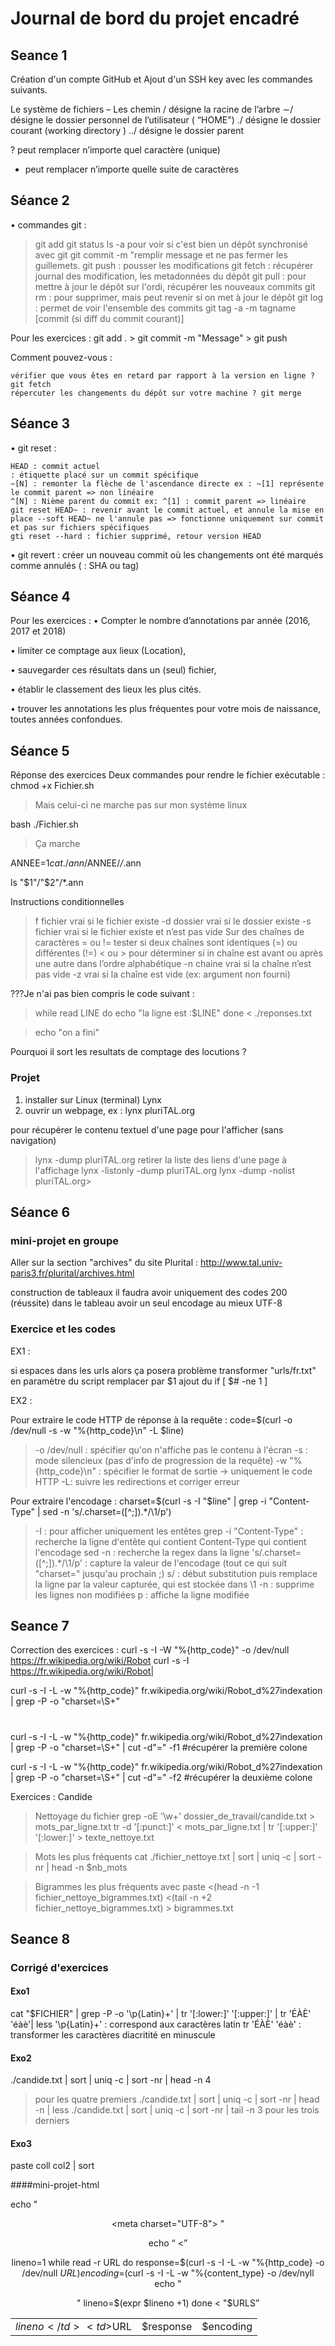 # Journal de bord du projet encadré
## Seance 1
Création d'un compte GitHub et Ajout d'un SSH key avec les commandes suivants.

Le système de fichiers – Les chemin
/ désigne la racine de l’arbre
∼/ désigne le dossier personnel de l’utilisateur ( “HOME")
./ désigne le dossier courant (working directory )
../ désigne le dossier parent

? peut remplacer n’importe quel caractère (unique)
* peut remplacer n’importe quelle suite de caractères

## Séance 2
• commandes git :
   > git add
   > git status
   > ls -a pour voir si c'est bien un dépôt synchronisé avec git
   > git commit -m "remplir message et ne pas fermer les guillemets. 
   > git push : pousser les modifications
   > git fetch : récupérer journal des modification, les metadonnées du dépôt
   > git pull : pour mettre à jour le dépôt sur l'ordi, récupérer les nouveaux commits
   > git rm : pour supprimer, mais peut revenir si on met à jour le dépôt
   > git log : permet de voir l'ensemble des commits
   > git tag -a -m tagname [commit (si diff du commit courant)]

Pour les exercices : git add . > git commit -m "Message" > git push

Comment pouvez-vous :

    vérifier que vous êtes en retard par rapport à la version en ligne ? git fetch
    répercuter les changements du dépôt sur votre machine ? git merge

## Séance 3

• git reset :

    HEAD : commit actuel
    : étiquette placé sur un commit spécifique
    ~[N] : remonter la flèche de l'ascendance directe ex : ~[1] représente le commit parent => non linéaire
    ^[N] : Nième parent du commit ex: ^[1] : commit parent => linéaire
    git reset HEAD~ : revenir avant le commit actuel, et annule la mise en place --soft HEAD~ ne l'annule pas => fonctionne uniquement sur commit et pas sur fichiers spécifiques
    gti reset --hard : fichier supprimé, retour version HEAD

• git revert : créer un nouveau commit où les changements ont été marqués comme annulés ( : SHA ou tag)

## Séance 4

Pour les exercices :
• Compter le nombre d’annotations par année (2016, 2017 et 2018)

• limiter ce comptage aux lieux (Location),

• sauvegarder ces résultats dans un (seul) fichier,

• établir le classement des lieux les plus cités.

• trouver les annotations les plus fréquentes pour votre mois de naissance, toutes
années confondues.


## Séance 5
Réponse des exercices
Deux commandes pour rendre le fichier exécutable : 
chmod +x Fichier.sh 
>Mais celui-ci ne marche pas sur mon système linux

bash ./Fichier.sh 
>Ça marche


ANNEE=$1
cat ./ann/$ANNEE/*/*.ann 

ls "$1"/"$2"/*.ann

Instructions conditionnelles
>f fichier vrai si le fichier existe
>-d dossier vrai si le dossier existe
>-s fichier vrai si le fichier existe et n’est pas vide Sur des chaînes de caractères
>= ou != tester si deux chaînes sont identiques (=) ou différentes (!=)
>< ou > pour déterminer si in chaîne est avant ou après une autre dans l’ordre alphabétique
>-n chaine vrai si la chaîne n’est pas vide
>-z vrai si la chaîne est vide (ex: argument non fourni)

???Je n'ai pas bien compris le code suivant : 
>while read LINE
>do
 > echo "la ligne est :$LINE"
>done < ./reponses.txt

>echo "on a fini"

Pourquoi il sort les resultats de comptage des locutions ?

### Projet
1. installer sur Linux (terminal) Lynx
2. ouvrir un webpage, ex :
lynx pluriTAL.org

pour récupérer le contenu textuel d'une page pour l'afficher (sans navigation)
>lynx -dump pluriTAL.org
retirer la liste des liens d'une page à l'affichage
>lynx -listonly -dump pluriTAL.org
>lynx -dump -nolist pluriTAL.org>

## Séance 6
### mini-projet en groupe

Aller sur la section "archives" du site Plurital : 
http://www.tal.univ-paris3.fr/plurital/archives.html

construction de tableaux
il faudra avoir uniquement des codes 200 (réussite) dans le tableau
avoir un seul encodage au mieux UTF-8

### Exercice et les codes

EX1 :

si espaces dans les urls alors ça posera problème
transformer "urls/fr.txt" en paramètre du script
remplacer par $1
ajout du if [ $# -ne 1 ]

EX2 :

Pour extraire le code HTTP de réponse à la requête : code=$(curl -o /dev/null -s -w "%{http_code}\n" -L $line)
>-o /dev/null : spécifier qu'on n'affiche pas le contenu à l'écran
>-s : mode silencieux (pas d'info de progression de la requête)
>-w "%{http_code}\n" : spécifier le format de sortie -> uniquement le code HTTP
>-L: suivre les redirections et corriger erreur

Pour extraire l'encodage : charset=$(curl -s -I "$line" | grep -i "Content-Type" | sed -n 's/.charset=([^;]).*/\1/p')
>-I : pour afficher uniquement les entêtes
>grep -i "Content-Type" : recherche la ligne d'entête qui contient Content-Type qui contient l'encodage
>sed -n : recherche la regex dans la ligne
>'s/.charset=([^;]).*/\1/p' : capture la valeur de l'encodage (tout ce qui suit "charset=" jusqu'au prochain ;)
s/ : début substitution
puis remplace la ligne par la valeur capturée, qui est stockée dans \1
-n : supprime les lignes non modifiées
p : affiche la ligne modifiée

## Seance 7
Correction des exercices :
curl -s -I -W "%{http_code}" -o /dev/null https://fr.wikipedia.org/wiki/Robot
curl -s -I https://fr.wikipedia.org/wiki/Robot|

curl -s -I -L -w "%{http_code}" fr.wikipedia.org/wiki/Robot_d%27indexation | grep -P -o "charset=\S+" 
#

curl -s -I -L -w "%{http_code}" fr.wikipedia.org/wiki/Robot_d%27indexation | grep -P -o "charset=\S+" | cut -d"=" -f1
#récupérer la première colone 

curl -s -I -L -w "%{http_code}" fr.wikipedia.org/wiki/Robot_d%27indexation | grep -P -o "charset=\S+" | cut -d"=" -f2
#récupérer la deuxième colone 

Exercices : Candide
>Nettoyage du fichier 
grep -oE '\w+' dossier_de_travail/candide.txt > mots_par_ligne.txt 
tr -d '[:punct:]' < mots_par_ligne.txt | tr '[:upper:]' '[:lower:]' > texte_nettoye.txt
 
>Mots les plus fréquents 
cat ./fichier_nettoye.txt | sort | uniq -c | sort -nr | head -n $nb_mots

>Bigrammes les plus fréquents avec paste <(head -n -1 fichier_nettoye_bigrammes.txt) <(tail -n +2 fichier_nettoye_bigrammes.txt) > bigrammes.txt

## Seance 8
### Corrigé d'exercices
#### Exo1
cat "$FICHIER" | grep -P -o '\p{Latin}+' | tr '[:lower:]' '[:upper:]' | tr 'ÉÀÈ' 'éàè'| less 
'\p{Latin}+' : correspond aux caractères latin
tr 'ÉÀÈ' 'éàè' : transformer les caractères diacritité en minuscule
#### Exo2
./candide.txt | sort | uniq -c | sort -nr | head -n 4
> pour les quatre premiers
./candide.txt | sort | uniq -c | sort -nr | head -n | less
./candide.txt | sort | uniq -c | sort -nr | tail -n 3
> pour les trois derniers
#### Exo3
paste coll col2 | sort

####mini-projet-html

echo "<html>
    <header>
         <meta charset=\"UTF-8\">
    </head>
    <body>"

echo “       <table>
          <”

lineno=1
while read -r URL
do
  response=$(curl -s -I -L -w "%{http_code} -o /dev/null $URL)
  encoding=$(curl -s -I -L -w "%{content_type} -o /dev/nyll 
  echo "<tr>
     <td>$lineno</td>
    <td>$URL</td>
      <td>$response</td>
<td>$encoding</td>
</tr>"
  lineno=$(expr $lineno +1)
done < "$URLS”
